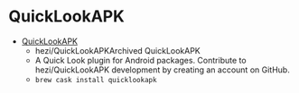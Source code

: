 # QuickLookAPK
- [QuickLookAPK](https://github.com/hezi/QuickLookAPK)
  -  hezi/QuickLookAPKArchived QuickLookAPK
  - A Quick Look plugin for Android packages. Contribute to hezi/QuickLookAPK development by creating an account on GitHub.
  - `brew cask install quicklookapk`
